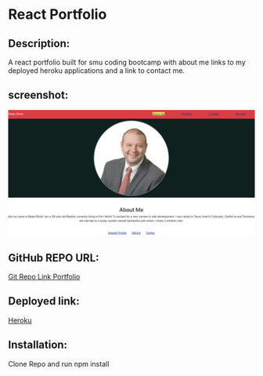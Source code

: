 # React Portfolio

## Description:
A react portfolio built for smu coding bootcamp with about me links to my deployed heroku applications and a link to contact me.

## screenshot: 
![React Portfolio](./src/images/reactp.png)
## GitHub REPO URL:
[Git Repo Link Portfolio](https://github.com/Blaker817/React-Portfolio)

## Deployed link:
[Heroku ](https://blake-elliott-pwa-smu.herokuapp.com/)

## Installation:
Clone Repo and run npm install